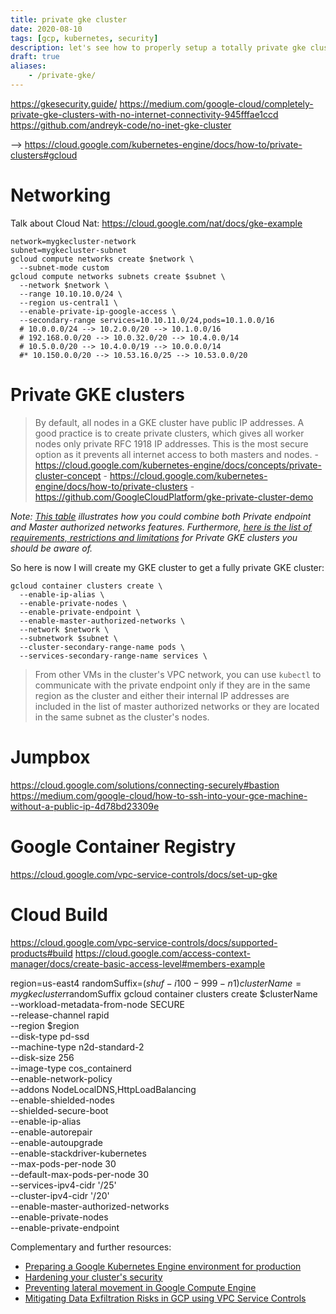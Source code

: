 ```yaml
---
title: private gke cluster
date: 2020-08-10
tags: [gcp, kubernetes, security]
description: let's see how to properly setup a totally private gke cluster
draft: true
aliases:
    - /private-gke/
---
```

https://gkesecurity.guide/
https://medium.com/google-cloud/completely-private-gke-clusters-with-no-internet-connectivity-945fffae1ccd
https://github.com/andreyk-code/no-inet-gke-cluster


--> https://cloud.google.com/kubernetes-engine/docs/how-to/private-clusters#gcloud

# Networking

Talk about Cloud Nat: https://cloud.google.com/nat/docs/gke-example

```
network=mygkecluster-network
subnet=mygkecluster-subnet
gcloud compute networks create $network \
  --subnet-mode custom
gcloud compute networks subnets create $subnet \
  --network $network \
  --range 10.10.10.0/24 \
  --region us-central1 \
  --enable-private-ip-google-access \
  --secondary-range services=10.10.11.0/24,pods=10.1.0.0/16
  # 10.0.0.0/24 --> 10.2.0.0/20 --> 10.1.0.0/16
  # 192.168.0.0/20 --> 10.0.32.0/20 --> 10.4.0.0/14
  # 10.5.0.0/20 --> 10.4.0.0/19 --> 10.0.0.0/14
  #* 10.150.0.0/20 --> 10.53.16.0/25 --> 10.53.0.0/20
```

# Private GKE clusters

> By default, all nodes in a GKE cluster have public IP addresses. A good practice is to create private clusters, which gives all worker nodes only private RFC 1918 IP addresses. This is the most secure option as it prevents all internet access to both masters and nodes.
    - https://cloud.google.com/kubernetes-engine/docs/concepts/private-cluster-concept
    - https://cloud.google.com/kubernetes-engine/docs/how-to/private-clusters
    - https://github.com/GoogleCloudPlatform/gke-private-cluster-demo

_Note: [This table](https://cloud.google.com/kubernetes-engine/docs/concepts/private-cluster-concept#overview) illustrates how you could combine both Private endpoint and Master authorized networks features. Furthermore, [here is the list of requirements, restrictions and limitations](https://cloud.google.com/kubernetes-engine/docs/how-to/private-clusters#req_res_lim) for Private GKE clusters you should be aware of._

So here is now I will create my GKE cluster to get a fully private GKE cluster:
```
gcloud container clusters create \
  --enable-ip-alias \
  --enable-private-nodes \
  --enable-private-endpoint \
  --enable-master-authorized-networks \
  --network $network \
  --subnetwork $subnet \
  --cluster-secondary-range-name pods \
  --services-secondary-range-name services \
```

> From other VMs in the cluster's VPC network, you can use `kubectl` to communicate with the private endpoint only if they are in the same region as the cluster and either their internal IP addresses are included in the list of master authorized networks or they are located in the same subnet as the cluster's nodes.

# Jumpbox

https://cloud.google.com/solutions/connecting-securely#bastion
https://medium.com/google-cloud/how-to-ssh-into-your-gce-machine-without-a-public-ip-4d78bd23309e

# Google Container Registry

https://cloud.google.com/vpc-service-controls/docs/set-up-gke

# Cloud Build

https://cloud.google.com/vpc-service-controls/docs/supported-products#build
https://cloud.google.com/access-context-manager/docs/create-basic-access-level#members-example



region=us-east4
randomSuffix=$(shuf -i 100-999 -n 1)
clusterName=mygkecluster$randomSuffix
gcloud container clusters create $clusterName \
    --workload-metadata-from-node SECURE \
    --release-channel rapid \
    --region $region \
    --disk-type pd-ssd \
    --machine-type n2d-standard-2 \
    --disk-size 256 \
    --image-type cos_containerd \
    --enable-network-policy \
    --addons NodeLocalDNS,HttpLoadBalancing \
    --enable-shielded-nodes \
    --shielded-secure-boot \
    --enable-ip-alias \
    --enable-autorepair \
    --enable-autoupgrade \
    --enable-stackdriver-kubernetes \
    --max-pods-per-node 30 \
    --default-max-pods-per-node 30 \
    --services-ipv4-cidr '/25' \
    --cluster-ipv4-cidr '/20' \
    --enable-master-authorized-networks \
    --enable-private-nodes \
    --enable-private-endpoint

Complementary and further resources:
- [Preparing a Google Kubernetes Engine environment for production](https://cloud.google.com/solutions/prep-kubernetes-engine-for-prod)
- [Hardening your cluster's security](https://cloud.google.com/kubernetes-engine/docs/how-to/hardening-your-cluster)
- [Preventing lateral movement in Google Compute Engine](https://cloud.google.com/blog/products/identity-security/preventing-lateral-movement-in-google-compute-engine)
- [Mitigating Data Exfiltration Risks in GCP using VPC Service Controls](https://medium.com/google-cloud/mitigating-data-exfiltration-risks-in-gcp-using-vpc-service-controls-part-1-82e2b440197)